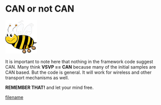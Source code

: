 # CAN or not CAN

![](./images/logo_100.png)

It is important to note here that nothing in the framework code suggest CAN. Many think **VSVP == CAN** because many of the initial samples are CAN based. But the code is general. It will work for wireless and other transport mechanisms as well. 

**REMEMBER THAT!** and let your mind free.

[filename](./bottom_copyright.md ':include')
